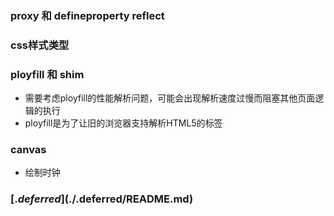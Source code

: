 ### proxy 和 defineproperty   reflect

### css样式类型 
### ployfill 和 shim  
* 需要考虑ployfill的性能解析问题，可能会出现解析速度过慢而阻塞其他页面逻辑的执行
* ployfill是为了让旧的浏览器支持解析HTML5的<picture>标签





### canvas 
* 绘制时钟



### [$.deferred](./$.deferred/README.md)
